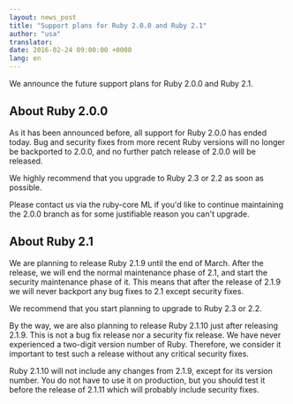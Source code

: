 ```yaml
---
layout: news_post
title: "Support plans for Ruby 2.0.0 and Ruby 2.1"
author: "usa"
translator:
date: 2016-02-24 09:00:00 +0000
lang: en
---
```


We announce the future support plans for Ruby 2.0.0 and Ruby 2.1.

## About Ruby 2.0.0

As it has been announced before, all support for Ruby 2.0.0 has ended today.
Bug and security fixes from more recent Ruby versions will no longer be backported to 2.0.0, and no further patch release of 2.0.0 will be released.

We highly recommend that you upgrade to Ruby 2.3 or 2.2 as soon as possible.

Please contact us via the ruby-core ML if you'd like to continue maintaining the 2.0.0 branch as for some justifiable reason you can't upgrade.

## About Ruby 2.1

We are planning to release Ruby 2.1.9 until the end of March.
After the release, we will end the normal maintenance phase of 2.1, and start the security maintenance phase of it.
This means that after the release of 2.1.9 we will never backport any bug fixes to 2.1 except security fixes.

We recommend that you start planning to upgrade to Ruby 2.3 or 2.2.

By the way, we are also planning to release Ruby 2.1.10 just after releasing 2.1.9.
This is not a bug fix release nor a security fix release.
We have never experienced a two-digit version number of Ruby.
Therefore, we consider it important to test such a release without any critical security fixes.

Ruby 2.1.10 will not include any changes from 2.1.9, except for its version number.
You do not have to use it on production, but you should test it before the release of 2.1.11 which will probably include security fixes.
